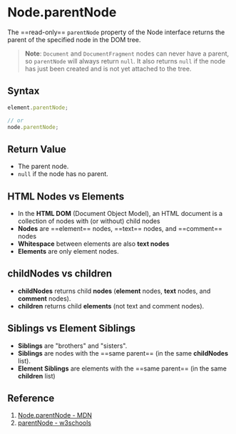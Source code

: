 # Node.parentNode

The ==read-only== `parentNode` property of the Node interface returns the parent of the specified node in the DOM tree.

> **Note**: `Document` and `DocumentFragment` nodes can never have a parent, so `parentNode` will always return `null`. It also returns `null` if the node has just been created and is not yet attached to the tree.

## Syntax

```js
element.parentNode;

// or
node.parentNode;
```

## Return Value

- The parent node.
- `null` if the node has no parent.

## HTML Nodes vs Elements

- In the **HTML DOM** (Document Object Model), an HTML document is a collection of nodes with (or without) child nodes
- **Nodes** are ==element== nodes, ==text== nodes, and ==comment== nodes
- **Whitespace** between elements are also **text nodes**
- **Elements** are only element nodes.

## childNodes vs children

- **childNodes** returns child **nodes** (**element** nodes, **text** nodes, and **comment** nodes).
- **children** returns child **elements** (not text and comment nodes).

## Siblings vs Element Siblings

- **Siblings** are "brothers" and "sisters".
- **Siblings** are nodes with the ==same parent== (in the same **childNodes** list).
- **Element Siblings** are elements with the ==same parent== (in the same **children** list)

## Reference

1. [Node.parentNode - MDN](https://developer.mozilla.org/en-US/docs/Web/API/Node/parentNode)
2. [parentNode - w3schools](https://www.w3schools.com/Jsref/prop_node_parentnode.asp)

